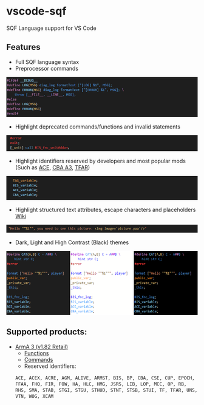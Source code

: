 # vscode-sqf

SQF Language support for VS Code

## Features

* Full SQF language syntax
* Preprocessor commands

![Preprocessor commands](/images/preprocessor.png)

* Highlight deprecated commands/functions and invalid statements

![Highlight deprecated commands/functions and invalid statements](/images/errors.png)

* Highlight identifiers reserved by developers and most popular mods (Such as [ACE](https://github.com/acemod/ACE3), [CBA A3](https://github.com/CBATeam/CBA_A3), [TFAR](https://github.com/michail-nikolaev/task-force-arma-3-radio))

![Highlight identifiers reserved by developers and most popular mods](/images/reserved_identifiers.png)

* Highlight structured text attributes, escape characters and placeholders [Wiki](https://community.bistudio.com/wiki/Structured_Text)

![Structured text attributes, escape characters and placeholders](/images/structured_text.png)

* Dark, Light and High Contrast (Black) themes

![Dark, Light and High Contrast (Black) themes](/images/themes.png)

## Supported products:

* [ArmA 3 (v1.82 Retail)](https://community.bistudio.com/wiki/Category:Arma_3:_Editing)
  * [Functions](https://community.bistudio.com/wiki/Category:Arma_3:_Functions)
  * [Commands](https://community.bistudio.com/wiki/Category:Scripting_Commands_Arma_3)
  * Reserved identifiers:
  ```
  ACE, ACEX, ACRE, AGM, ALIVE, ARMST, BIS, BP, CBA, CSE, CUP, EPOCH, FFAA, FHQ, FIR, FOW, HA, HLC, HMG, JSRS, LIB, LOP, MCC, OP, RB, RHS, SMA, STAB, STGI, STGU, STHUD, STNT, STSB, STUI, TF, TFAR, UNS, VTN, WOG, XCAM
  ```
